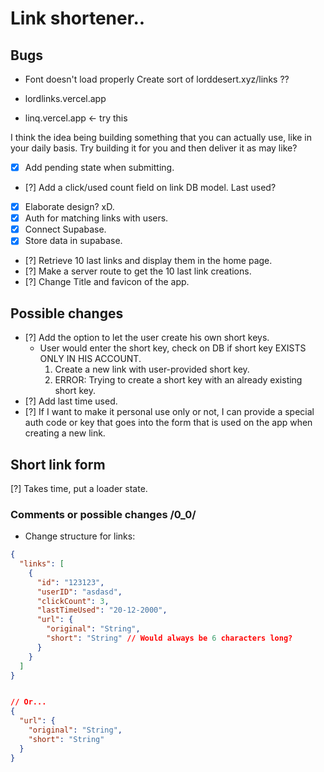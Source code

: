 # Link shortener..



## Bugs
* Font doesn't load properly
Create sort of lorddesert.xyz/links ??



* lordlinks.vercel.app
* linq.vercel.app <- try this

I think the idea being building something that you can actually use, like in your daily basis. Try building it for you and then deliver it as may like?



- [x] Add pending state when submitting.
- [?] Add a click/used count field on link DB model. Last used?
- [x] Elaborate design? xD.
- [x] Auth for matching links with users.
- [x] Connect Supabase.
- [x] Store data in supabase.
- [?] Retrieve 10 last links and display them in the home page.
- [?] Make a server route to get the 10 last link creations.
- [?] Change Title and favicon of the app.
## Possible changes
- [?] Add the option to let the user create his own short keys.
  * User would enter the short key, check on DB if short key EXISTS ONLY IN HIS ACCOUNT.
    1. Create a new link with user-provided short key.
    2. ERROR: Trying to create a short key with an already existing short key.
- [?] Add last time used.
- [?] If I want to make it personal use only or not, I can provide a special auth code or key that goes into the form that is used on the app when creating a new link.


## Short link form
[?] Takes time, put a loader state.

### Comments or possible changes /0_0/

* Change structure for links:
```JSON
{
  "links": [
    {
      "id": "123123",
      "userID": "asdasd",
      "clickCount": 3,
      "lastTimeUsed": "20-12-2000",
      "url": {
        "original": "String",
        "short": "String" // Would always be 6 characters long?
      }
    }
  ]
}


// Or...
{
  "url": {
    "original": "String",
    "short": "String"
  }
}
```




